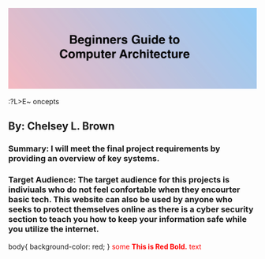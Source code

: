 

<img src="title.png"
     alt="picture">


:?L>E~    oncepts 
## By: Chelsey L. Brown 
### Summary: I will meet the final project requirements by providing an overview of key systems.  
### Target Audience: The target audience for this projects is indiviuals who do not feel confortable when they encourter basic tech. This website can also be used by anyone who seeks to protect themselves online as there is a cyber security section to teach you how to keep your information safe while you utilize the internet. 

body{
background-color: red;
}
<span style="color:red">some **This is Red Bold.** text</span>
   
